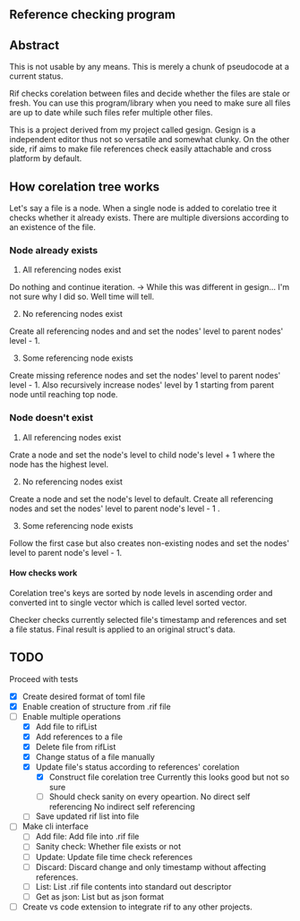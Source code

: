## Reference checking program

## Abstract

This is not usable by any means. This is merely a chunk of pseudocode at a current status.

Rif checks corelation between files and decide whether the files are stale or fresh. You can use this program/library when you need to make sure all files are up to date while such files refer multiple other files.

This is a project derived from my project called gesign. Gesign is a independent editor thus not so versatile and somewhat clunky. On the other side, rif aims to make file references check easily attachable and cross platform by default.

## How corelation tree works

Let's say a file is a node. When a single node is added to corelatio tree it checks whether it already exists. There are multiple diversions according to an existence of the file. 

### Node already exists

1. All referencing nodes exist

Do nothing and continue iteration. -> While this was different in gesign... I'm not sure why I did so. Well time will tell.

2. No referencing nodes exist

Create all referencing nodes and and set the nodes' level to parent nodes' level - 1.

3. Some referencing node exists

Create missing reference nodes and set the nodes' level to parent nodes' level - 1. Also recursively increase nodes' level by 1 starting from parent node until reaching top node.

### Node doesn't exist

1. All referencing nodes exist

Crate a node and set the node's level to child node's level + 1 where the node has the highest level.

2. No referencing nodes exist

Create a node and set the node's level to default. Create all referencing nodes and set the nodes' level to parent node's level - 1 .

3. Some referencing node exists

Follow the first case but also creates non-existing nodes and set the nodes' level to parent node's level - 1.

#### How checks work

Corelation tree's keys are sorted by node levels in ascending order and converted int to single vector which is called level sorted vector.

Checker checks currently selected file's timestamp and references and set a file status. Final result is applied to an original struct's data.

## TODO

Proceed with tests 

* [x] Create desired format of toml file
* [x] Enable creation of structure from .rif file  
* [ ] Enable multiple operations
	* [x] Add file to rifList
	* [x] Add references to a file
	* [x] Delete file from rifList
	* [x] Change status of a file manually
	* [x] Update file's status according to references' corelation
		* [x] Construct file corelation tree
		Currently this looks good but not so sure 
		* [ ] Should check sanity on every opeartion.
		No direct self referencing
		No indirect self referencing
	* [ ] Save updated rif list into file
* [ ] Make cli interface
	* [ ] Add file: Add file into .rif file
	* [ ] Sanity check: Whether file exists or not 
	* [ ] Update: Update file time check references
	* [ ] Discard: Discard change and only timestamp without affecting references.
	* [ ] List: List .rif file contents into standard out descriptor
	* [ ] Get as json: List but as json format
* [ ] Create vs code extension to integrate rif to any other projects.
